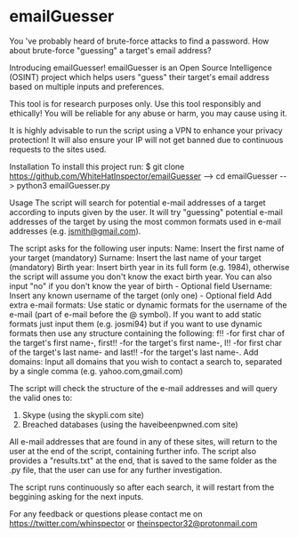 # emailGuesser
You 've probably heard of brute-force attacks to find a password. How about brute-force "guessing" a target's email address?

Introducing emailGuesser!
emailGuesser is an Open Source Intelligence (OSINT) project which helps users "guess" their target's email address based on multiple inputs and preferences.

This tool is for research purposes only.
Use this tool responsibly and ethically! You will be reliable for any abuse or harm, you may cause using it.

It is highly advisable to run the script using a VPN to enhance your privacy protection! It will also ensure your IP will not get banned due to continuous requests to the sites used.

Installation
To install this project run: 
$ git clone https://github.com/WhiteHatInspector/emailGuesser --> 
cd emailGuesser --> 
python3 emailGuesser.py

Usage
The script will search for potential e-mail addresses of a target according to inputs given by the user. It will try "guessing" potential e-mail addresses of the target by using the most common formats used in e-mail addresses (e.g. jsmith@gmail.com).

The script asks for the following user inputs:
Name: Insert the first name of your target (mandatory)
Surname: Insert the last name of your target (mandatory)
Birth year: Insert birth year in its full form (e.g. 1984), otherwise the script will assume you don't know the exact birth year. You can also input "no" if you don't know the year of birth - Optional field
Username: Insert any known username of the target (only one) - Optional field
Add extra e-mail formats: Use static or dynamic formats for the username of the e-mail (part of e-mail before the @ symbol). If you want to add static formats just input them (e.g. josmi94) but if you want to use dynamic formats then use any structure containing the following: f!! -for first char of the target's first name-, first!! -for the target's first name-, l!! -for first char of the target's last name- and last!! -for the target's last name-.
Add domains: Input all domains that you wish to contact a search to, separated by a single comma (e.g. yahoo.com,gmail.com)

The script will check the structure of the e-mail addresses and will query the valid ones to:
1. Skype (using the skypli.com site)
2. Breached databases (using the haveibeenpwned.com site)

All e-mail addresses that are found in any of these sites, will return to the user at the end of the script, containing further info.
The script also provides a "results.txt" at the end, that is saved to the same folder as the .py file, that the user can use for any further investigation.

The script runs continuously so after each search, it will restart from the beggining asking for the next inputs.

For any feedback or questions please contact me on https://twitter.com/whinspector or theinspector32@protonmail.com
